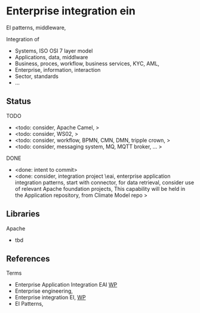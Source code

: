 # Enterprise integration ein

EI patterns, middleware, 

Integration of
* Systems, ISO OSI 7 layer model
* Applications, data, middlware
* Business, proces, workflow, business services, KYC, AML, 
* Enterprise, information, interaction
* Sector, standards
* ...

## Status

TODO
* <todo: consider, Apache Camel, >
* <todo: consider, WS02, >
* <todo: consider, workflow, BPMN, CMN, DMN, tripple crown, >
* <todo: consider, messaging system, MQ, MQTT broker, ... >

DONE
* <done: intent to commit>
* <done: consider, integration project \eai, enterprise application integration patterns, start with connector, for data retrieval, consider use of relevant Apache foundation projects, This capability will be held in the Application repository, from Climate Model repo >

## Libraries

Apache
* tbd

## References

Terms
* Enterprise Application Integration EAI [WP](https://en.wikipedia.org/wiki/Enterprise_application_integration)
* Enterprise engineering,  
* Enterprise integration EI, [WP](https://en.wikipedia.org/wiki/Enterprise_integration)
* EI Patterns,[](https://en.wikipedia.org/wiki/Enterprise_Integration_Paatterns)
